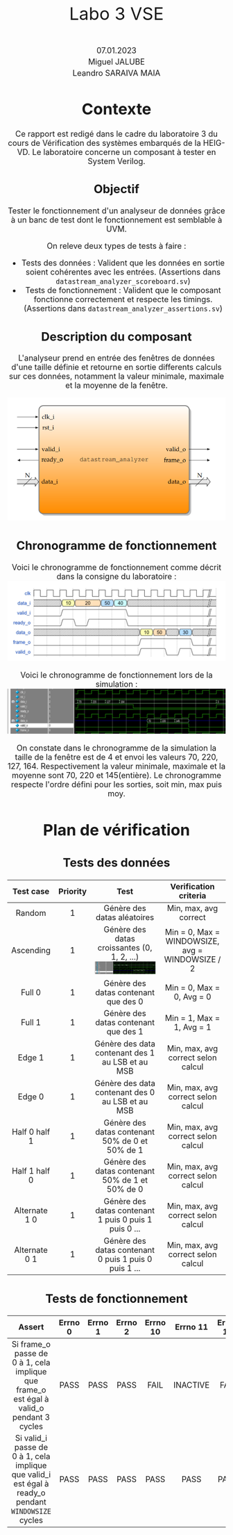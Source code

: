 <style>
    .center-img {
        display: block;
        margin-left: auto;
        margin-right: auto;
    }
</style>

<div style="text-align:center; font-size: 40px; margin-top: 400px">Labo 3 VSE</div>
<div style="text-align:center; font-size: 40px; margin-top: 15px"></h1>
<div style="text-align:center; font-size: 18px; margin-top: 50px">07.01.2023</h3>
<div style="text-align:center; font-size: 18px; margin-top: 5px">Miguel JALUBE</h3>
<div style="text-align:center; font-size: 18px; margin-top: 5px">Leandro SARAIVA MAIA</h3>

<div style="page-break-after: always"></div>

# Contexte

Ce rapport est redigé dans le cadre du laboratoire 3 du cours de Vérification des systèmes embarqués de la HEIG-VD. Le laboratoire concerne un composant à tester en System Verilog.

## Objectif

Tester le fonctionnement d'un analyseur de données grâce à un banc de test dont le fonctionnement est semblable à UVM.

On releve deux types de tests à faire :
- Tests des données : Valident que les données en sortie soient cohérentes avec les entrées. (Assertions dans `datastream_analyzer_scoreboard.sv`)
- Tests de fonctionnement : Valident que le composant fonctionne correctement et respecte les timings. (Assertions dans `datastream_analyzer_assertions.sv`)

## Description du composant

L'analyseur prend en entrée des fenêtres de données d'une taille définie et retourne en sortie differents calculs sur ces données, notamment la valeur minimale, maximale et la moyenne de la fenêtre.

<img src="images/composant.png">

<div style="page-break-after: always"></div>

## Chronogramme de fonctionnement

Voici le chronogramme de fonctionnement comme décrit dans la consigne du laboratoire :
<img src="images/chronogramme.png">

Voici le chronogramme de fonctionnement lors de la simulation :
<img src="images/chronogramme_sim.png">

On constate dans le chronogramme de la simulation la taille de la fenêtre est de 4 et envoi les valeurs 70, 220, 127, 164. Respectivement la valeur minimale, maximale et la moyenne sont 70, 220 et 145(entière). Le chronogramme respecte l'ordre défini pour les sorties, soit min, max puis moy.

# Plan de vérification

## Tests des données

| Test case       | Priority | Test                                                                                               | Verification criteria                           |
|-----------------|----------|----------------------------------------------------------------------------------------------------|-------------------------------------------------|
| Random          | 1        | Génère des datas aléatoires                                                                        | Min, max, avg correct                           |
| Ascending       | 1        | Génère des datas croissantes (0, 1, 2, ...)              <img src="images/chronogramme_sim.png">                                          | Min = 0, Max = WINDOWSIZE, avg = WINDOWSIZE / 2 |
| Full 0          | 1        | Génère des datas contenant que des 0                                                               | Min = 0, Max = 0, Avg = 0                       |
| Full 1          | 1        | Génère des datas contenant que des 1                                                               | Min = 1, Max = 1, Avg = 1                       |
| Edge 1          | 1        | Génère des data contenant des 1 au LSB et au MSB                                                   | Min, max, avg correct selon calcul              |
| Edge 0          | 1        | Génère des data contenant des 0 au LSB et au MSB                                                   | Min, max, avg correct selon calcul              |
| Half 0 half 1   | 1        | Génère des datas contenant 50% de 0 et 50% de 1                                                    | Min, max, avg correct selon calcul              |
| Half 1 half 0   | 1        | Génère des datas contenant 50% de 1 et 50% de 0                                                    | Min, max, avg correct selon calcul              |
| Alternate 1 0   | 1        | Génère des datas contenant 1 puis 0 puis 1 puis 0 ...                                              | Min, max, avg correct selon calcul              |
| Alternate 0 1   | 1        | Génère des datas contenant 0 puis 1 puis 0 puis 1 ...                                              | Min, max, avg correct selon calcul              |

## Tests de fonctionnement

| Assert | Errno 0 | Errno 1 | Errno 2 | Errno 10 | Errno 11 | Errno 12 | Errno 13 | Errno 14 | Errno 15 |
|:-:|:-:|:-:|:-:|:-:|:-:|:-:|:-:|:-:|:-:|
| Si frame_o passe de 0 à 1, cela implique que frame_o est égal à valid_o pendant 3 cycles | PASS | PASS | PASS | FAIL | INACTIVE | FAIL | PASS | PASS | PASS |
| Si valid_i passe de 0 à 1, cela implique que valid_i est égal à ready_o pendant `WINDOWSIZE` cycles | PASS | PASS | PASS | PASS | PASS | PASS | PASS | PASS | PASS |


<div style="page-break-after: always"></div>

# Erreurs relevées
## ERRNO 0, 1 et 2
Aucune erreur car ce sont des cas d'utilisation différents du composant.

## ERRNO 10
valid_o est tout le temps à 0.  
Il devrait rester pendant 3 cycles à 1 lorsque frame_o est actif.

## ERRNO 11
frame_o est tout le temps à 0.  
Il devrait être actif jusqu'à ce que ready_o est été actif pendant 3 cycles.  
ready_o est actif pendant 3 cycles, cependant comme frame_o reste à 0, cela n'est pas compté.  
Dans notre cas, l'assertion ne peut même pas débuter car elle commencer à un flanc montant de frame_o.  

## ERRNO 12
Même problème que pour errno 10  

valid_o est tout le temps à 0.  
Il devrait rester pendant 3 cycles à 1 lorsque frame_o est actif.

## ERRNO 13

## ERRNO 14

## ERRNO 15
Il y a une erreur de moyenne :  
<img src="images/errno15.png">  

Simulation lancée avec `../scripts/sim.do all 0 16 32 15`  

Elle se produit lorsque les données sont toutes à 0 à l'exception du premier et du dernier bit à 1.

## Autres erreurs relevées
Si l'on essaye d'utiliser des valeurs nulles pour la taille de la fenêtre, le composant ne fonctionne pas correctement. De même pour la taille des données.

# Conclusion
